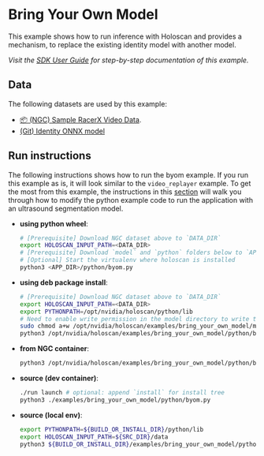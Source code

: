 # Bring Your Own Model

This example shows how to run inference with Holoscan and provides a mechanism, to replace the existing identity model with another model.

*Visit the [SDK User Guide](https://docs.nvidia.com/holoscan/sdk-user-guide/examples/byom.html) for step-by-step documentation of this example.*

## Data

The following datasets are used by this example:
- [📦️ (NGC) Sample RacerX Video Data](https://catalog.ngc.nvidia.com/orgs/nvidia/teams/clara-holoscan/resources/holoscan_racerx_video/files?version=20231009).
- [(Git) Identity ONNX model](model/identity_model.onnx)

## Run instructions

The following instructions shows how to run the byom example.  If you run this example as is, it
will look similar to the `video_replayer` example.  To get the most from this example, the instructions
in this [section](https://docs.nvidia.com/holoscan/sdk-user-guide/examples/byom.html) will walk you
through how to modify the python example code to run the application with an ultrasound segmentation model.

* **using python wheel**:
  ```bash
  # [Prerequisite] Download NGC dataset above to `DATA_DIR`
  export HOLOSCAN_INPUT_PATH=<DATA_DIR>
  # [Prerequisite] Download `model` and `python` folders below to `APP_DIR`
  # [Optional] Start the virtualenv where holoscan is installed
  python3 <APP_DIR>/python/byom.py
  ```
* **using deb package install**:
  ```bash
  # [Prerequisite] Download NGC dataset above to `DATA_DIR`
  export HOLOSCAN_INPUT_PATH=<DATA_DIR>
  export PYTHONPATH=/opt/nvidia/holoscan/python/lib
  # Need to enable write permission in the model directory to write the engine file (use with caution)
  sudo chmod a+w /opt/nvidia/holoscan/examples/bring_your_own_model/model
  python3 /opt/nvidia/holoscan/examples/bring_your_own_model/python/byom.py
  ```
* **from NGC container**:
  ```bash
  python3 /opt/nvidia/holoscan/examples/bring_your_own_model/python/byom.py
  ```
* **source (dev container)**:
  ```bash
  ./run launch # optional: append `install` for install tree
  python3 ./examples/bring_your_own_model/python/byom.py
  ```
* **source (local env)**:
  ```bash
  export PYTHONPATH=${BUILD_OR_INSTALL_DIR}/python/lib
  export HOLOSCAN_INPUT_PATH=${SRC_DIR}/data
  python3 ${BUILD_OR_INSTALL_DIR}/examples/bring_your_own_model/python/byom.py
  ```
